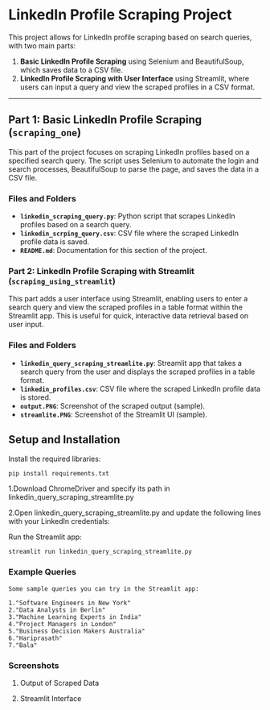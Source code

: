 # LinkedIn Profile Scraping Project

This project allows for LinkedIn profile scraping based on search queries, with two main parts:
1. **Basic LinkedIn Profile Scraping** using Selenium and BeautifulSoup, which saves data to a CSV file.
2. **LinkedIn Profile Scraping with User Interface** using Streamlit, where users can input a query and view the scraped profiles in a CSV format.

---

## Part 1: Basic LinkedIn Profile Scraping (`scraping_one`)

This part of the project focuses on scraping LinkedIn profiles based on a specified search query. The script uses Selenium to automate the login and search processes, BeautifulSoup to parse the page, and saves the data in a CSV file.

### Files and Folders
- **`linkedin_scraping_query.py`**: Python script that scrapes LinkedIn profiles based on a search query.
- **`linkedin_scrping_query.csv`**: CSV file where the scraped LinkedIn profile data is saved.
- **`README.md`**: Documentation for this section of the project.


### Part 2: LinkedIn Profile Scraping with Streamlit (`scraping_using_streamlit`)
This part adds a user interface using Streamlit, enabling users to enter a search query and view the scraped profiles in a table format within the Streamlit app. This is useful for quick, interactive data retrieval based on user input.

### Files and Folders
- **`linkedin_query_scraping_streamlite.py`**: Streamlit app that takes a search query from the user and displays the scraped profiles in a table format.
- **`linkedin_profiles.csv`**: CSV file where the scraped LinkedIn profile data is stored.
- **`output.PNG`**: Screenshot of the scraped output (sample).
- **`streamlite.PNG`**: Screenshot of the Streamlit UI (sample).

## Setup and Installation
Install the required libraries:
    

    pip install requirements.txt

1.Download ChromeDriver and specify its path in linkedin_query_scraping_streamlite.py

    
2.Open linkedin_query_scraping_streamlite.py and update the following lines with your LinkedIn credentials:
    
Run the Streamlit app:
    

    streamlit run linkedin_query_scraping_streamlite.py

### Example Queries
    Some sample queries you can try in the Streamlit app:

    1."Software Engineers in New York"
    2."Data Analysts in Berlin"
    3."Machine Learning Experts in India"
    4."Project Managers in London"
    5."Business Decision Makers Australia"
    6."Hariprasath"
    7."Bala"

### Screenshots
1. Output of Scraped Data

2. Streamlit Interface

